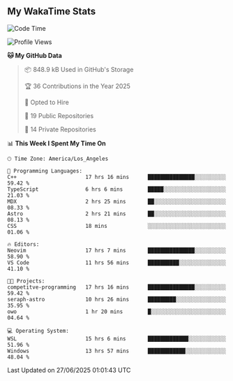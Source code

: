 ## My WakaTime Stats
<!--START_SECTION:waka-->
![Code Time](http://img.shields.io/badge/Code%20Time-375%20hrs%201%20min-blue)

![Profile Views](http://img.shields.io/badge/Profile%20Views-0-blue)

**🐱 My GitHub Data** 

> 📦 848.9 kB Used in GitHub's Storage 
 > 
> 🏆 36 Contributions in the Year 2025
 > 
> 💼 Opted to Hire
 > 
> 📜 19 Public Repositories 
 > 
> 🔑 14 Private Repositories 
 > 
📊 **This Week I Spent My Time On** 

```text
🕑︎ Time Zone: America/Los_Angeles

💬 Programming Languages: 
C++                      17 hrs 16 mins      ███████████████░░░░░░░░░░   59.42 % 
TypeScript               6 hrs 6 mins        █████░░░░░░░░░░░░░░░░░░░░   21.03 % 
MDX                      2 hrs 25 mins       ██░░░░░░░░░░░░░░░░░░░░░░░   08.33 % 
Astro                    2 hrs 21 mins       ██░░░░░░░░░░░░░░░░░░░░░░░   08.13 % 
CSS                      18 mins             ░░░░░░░░░░░░░░░░░░░░░░░░░   01.06 % 

🔥 Editors: 
Neovim                   17 hrs 7 mins       ███████████████░░░░░░░░░░   58.90 % 
VS Code                  11 hrs 56 mins      ██████████░░░░░░░░░░░░░░░   41.10 % 

🐱‍💻 Projects: 
competitve-programming   17 hrs 16 mins      ███████████████░░░░░░░░░░   59.42 % 
seraph-astro             10 hrs 26 mins      █████████░░░░░░░░░░░░░░░░   35.95 % 
owo                      1 hr 20 mins        █░░░░░░░░░░░░░░░░░░░░░░░░   04.64 % 

💻 Operating System: 
WSL                      15 hrs 6 mins       █████████████░░░░░░░░░░░░   51.96 % 
Windows                  13 hrs 57 mins      ████████████░░░░░░░░░░░░░   48.04 % 
```


 Last Updated on 27/06/2025 01:01:43 UTC
<!--END_SECTION:waka-->
